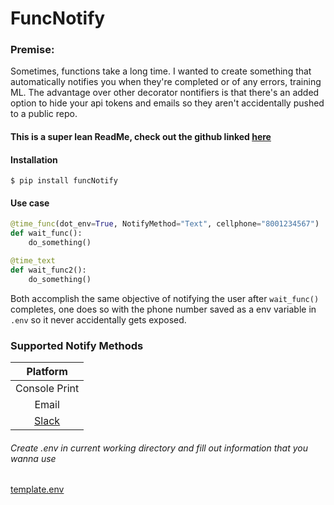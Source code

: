 # FuncNotify
### **Premise:**
Sometimes, functions take a long time. I wanted to create something that automatically notifies you when they're completed or of any errors, training ML. The advantage over other decorator nontifiers is that there's an added option to hide your api tokens and emails so they aren't accidentally pushed to a public repo. 

#### This is a super lean ReadMe, check out the github linked [here](https://github.com/kevinfjiang/FuncNotify)

#### Installation
```$ pip install funcNotify```
#### Use case
```python
@time_func(dot_env=True, NotifyMethod="Text", cellphone="8001234567")
def wait_func():
    do_something()

@time_text
def wait_func2():
    do_something()
```


Both accomplish the same objective of notifying the user after ```wait_func()``` completes, one does so with the phone number saved as a env variable in ```.env``` so it never accidentally gets exposed.

### Supported Notify Methods
|               Platform                |
| :-----------------------------------: |
|            Console Print              |
|            Email                      |
|        [Slack](https://slack.com/)    |

###### Create .env in current working directory and fill out information that you wanna use

[template.env](https://raw.githubusercontent.com/kevinfjiang/FuncNotify/master/template.env)